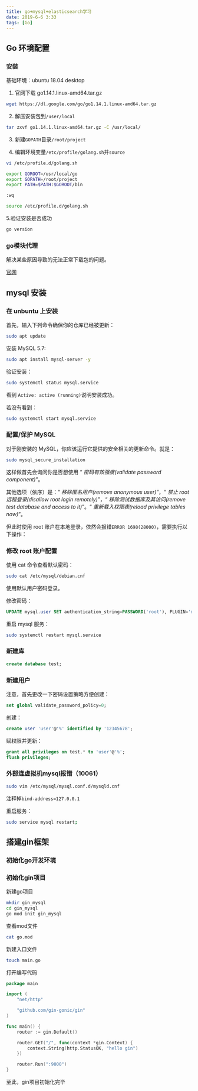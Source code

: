 ```yaml
---
title: go+mysql+elasticsearch学习
date: 2019-6-6 3:33
tags: [Go]
---
```


<CreateTime/>
<TagLinks />

## Go 环境配置

### 安装

基础环境：ubuntu 18.04 desktop

1. 官网下载 go1.14.1.linux-amd64.tar.gz

```bash
wget https://dl.google.com/go/go1.14.1.linux-amd64.tar.gz
```

2. 解压安装包到`/user/local`

```bash
tar zxvf go1.14.1.linux-amd64.tar.gz -C /usr/local/
```

3. 新建`GOPATH`目录`/root/project`

4. 编辑环境变量`/etc/profile/golang.sh`并`source`

```bash
vi /etc/profile.d/golang.sh

export GOROOT=/usr/local/go
export GOPATH=/root/project
export PATH=$PATH:$GOROOT/bin

:wq

source /etc/profile.d/golang.sh

```

5.验证安装是否成功

```bash
go version
```

### go模块代理

解决某些原因导致的无法正常下载包的问题。

[官网](https://goproxy.io/zh/)

## mysql 安装

### 在 unbuntu 上安装

首先，输入下列命令确保你的仓库已经被更新：

```bash
sudo apt update
```

安装 MySQL 5.7:

```bash
sudo apt install mysql-server -y
```

验证安装：

```bash
sudo systemctl status mysql.service
```

看到 `Active: active (running)`说明安装成功。

若没有看到：

```bash
sudo systemctl start mysql.service
```

### 配置/保护 MySQL

对于刚安装的 MySQL，你应该运行它提供的安全相关的更新命令。就是：

```bash
sudo mysql_secure_installation
```

这样做首先会询问你是否想使用 “ _密码有效强度(validate password component)_”。

其他选项（依序）是：“ _移除匿名用户(remove anonymous user)_”，“ _禁止 root 远程登录(disallow root login remotely)_”，“ _移除测试数据库及其访问(remove test database and access to it)_”。“ _重新载入权限表(reload privilege tables now)_”。

但此时使用 root 账户在本地登录，依然会报错`ERROR 1698(28000)`，需要执行以下操作：

### 修改 root 账户配置

使用 cat 命令查看默认密码：

```bash
sudo cat /etc/mysql/debian.cnf
```

使用默认用户密码登录。

修改密码：

```sql
UPDATE mysql.user SET authentication_string=PASSWORD('root'), PLUGIN='mysql_native_password' WHERE USER='root';
```

重启 mysql 服务：

```bash
sudo systemctl restart mysql.service
```

### 新建库

```sql
create database test;
```

### 新建用户

注意，首先更改一下密码设置策略方便创建：

```sql
set global validate_password_policy=0;
```

创建：

```sql
create user 'user'@'%' identified by '12345678';
```

赋权限并更新：

```sql
grant all privileges on test.* to 'user'@'%';
flush privileges;
```

### 外部连虚拟机mysql报错（10061）

```bash
sudo vim /etc/mysql/mysql.conf.d/mysqld.cnf 
```

注释掉`bind-address=127.0.0.1`

重启服务：

```bash
sudo service mysql restart;
```

## 搭建gin框架

### 初始化go开发环境



### 初始化gin项目

新建go项目

```bash
mkdir gin_mysql
cd gin_mysql
go mod init gin_mysql
```

查看mod文件

```bash
cat go.mod
```

新建入口文件

```bash
touch main.go
```

打开编写代码

```go
package main

import (
	"net/http"

	"github.com/gin-gonic/gin"
)

func main() {
	router := gin.Default()

	router.GET("/", func(context *gin.Context) {
		context.String(http.StatusOK, "hello gin")
	})

	router.Run(":9000")
}
```

至此，gin项目初始化完毕